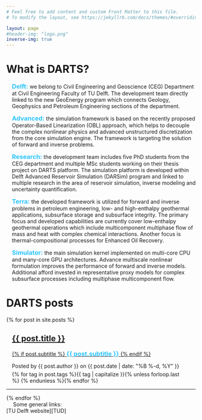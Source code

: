 ```yaml
---
# Feel free to add content and custom Front Matter to this file.
# To modify the layout, see https://jekyllrb.com/docs/themes/#overriding-theme-defaults

layout: page
#header-img: "logo.png"
inverse-img: true
---
```

<html>

<head>
<meta name="viewport" content="width=device-width, initial-scale=1">
<style>
h3		{color: rgb(44,196,251);display: inline; font-weight: bold;}
</style>
</head>

<body>
	<div class="MainBody">
		<h1 class="page-title">What is DARTS?</h1>
		<div class="Philosophy" style="padding-left: 15px;">
			<p text-align="justify">
			<h3>Delft:</h3> we belong to Civil Engineering and Geoscience (CEG) Department at Civil Engineering Faculty of TU Delft. The development team directly linked to the new GeoEnergy program which connects Geology, Geophysics and Petroleum Engineering sections of the department. </p>
			<p text-align="justify">
			<h3>Advanced:</h3> the simulation framework is based on the recently proposed Operator-Based Linearization (OBL) approach, which helps to decouple the complex nonlinear physics and advanced unstructured discretization from the core simulation engine. The framework is targeting the solution of forward and inverse problems.
			</p>
			<p text-align="justify">
			<h3>Research:</h3> the development team includes five PhD students from the CEG department and multiple MSc students working on their thesis project on DARTS platform. The simulation platform is developed within Delft Advanced Reservoir Simulation (DARSim) program and linked to multiple research in the area of reservoir simulation, inverse modeling and uncertainty quantification.    
			</p>
			<p text-align="justify">
			<h3>Terra:</h3> the developed framework is utilized for forward and inverse problems in petroleum engineering, low- and high-enthalpy geothermal applications, subsurface storage and subsurface integrity. The primary focus and developed capabilities are currently cover low-enthalpy geothermal operations which include multicomponent multiphase flow of mass and heat with complex chemical interactions. Another focus is thermal-compositional processes for Enhanced Oil Recovery.  
			</p>
			<p text-align="justify">
			<h3>Simulator:</h3> the main simulation kernel implemented on multi-core CPU and many-core GPU architectures. Advance multiscale nonlinear formulation improves the performance of forward and inverse models. Additional afford invested in representative proxy models for complex subsurface processes including multiphase multicomponent flow.  
			</p>
		</div>
	</div>
	<div class="BlogPosts">
		<h1 class="page-title">DARTS posts</h1>
		{% for post in site.posts %}
		<div class="post-preview" style="padding-left: 15px;">
			<a href="{{ post.url | prepend: site.baseurl }}">
				<h2 class="page-title">            {{ post.title }}
				</h2>
				{% if post.subtitle %}
				<h3 class="page-subtitle">
					{{ post.subtitle }}
				</h3>
				{% endif %}
			</a>
			<p class="post-meta" style="margin-bottom:5px">Posted by {{ post.author }} on {{ post.date | date: "%B %-d, %Y" }}</p>
			<div class="notepad-index-post-tags" style="">
				{% for tag in post.tags %}<a>{{ tag | capitalize }}</a>{% unless forloop.last %}&nbsp;{% endunless %}{% endfor %}
			</div>
		</div>
		<hr>
		{% endfor %}
	</div>
	&emsp;

</body>
</html>
Some general links: <br>
[TU Delft website][TUD] <br>

[TUD]: https://www.tudelft.nl
[link_to_repo]: https://github.com/darts-web/darts-web
